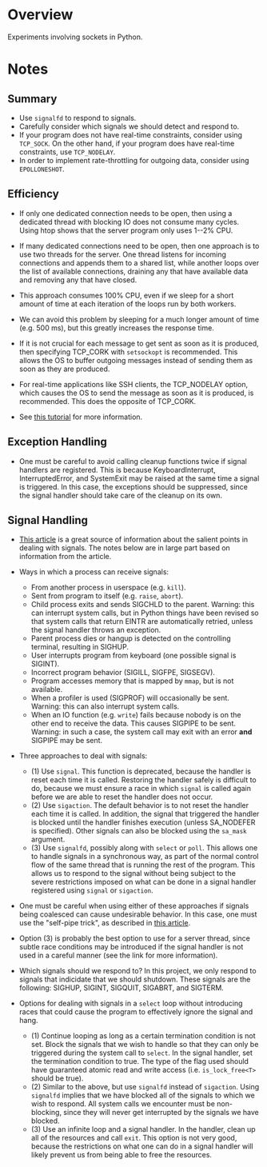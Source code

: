 # Overview

Experiments involving sockets in Python.

# Notes

## Summary

- Use `signalfd` to respond to signals.
- Carefully consider which signals we should detect and respond to.
- If your program does not have real-time constraints, consider using `TCP_SOCK`. On the other hand,
  if your program does have real-time constraints, use `TCP_NODELAY`.
- In order to implement rate-throttling for outgoing data, consider using `EPOLLONESHOT`.

## Efficiency

- If only one dedicated connection needs to be open, then using a dedicated thread with blocking IO
  does not consume many cycles. Using htop shows that the server program only uses 1--2% CPU.

- If many dedicated connections need to be open, then one approach is to use two threads for the
  server. One thread listens for incoming connections and appends them to a shared list, while
  another loops over the list of available connections, draining any that have available data and
  removing any that have closed.
- This approach consumes 100% CPU, even if we sleep for a short amount of time at each iteration of
  the loops run by both workers.
- We can avoid this problem by sleeping for a much longer amount of time (e.g. 500 ms), but this
  greatly increases the response time.

- If it is not crucial for each message to get sent as soon as it is produced, then specifying
  TCP_CORK with `setsockopt` is recommended. This allows the OS to buffer outgoing messages instead
  of sending them as soon as they are produced.
- For real-time applications like SSH clients, the TCP_NODELAY option, which causes the OS to send
  the message as soon as it is produced, is recommended. This does the opposite of TCP_CORK.
- See [this tutorial][epoll_tutorial] for more information.

## Exception Handling

- One must be careful to avoid calling cleanup functions twice if signal handlers are registered.
  This is because KeyboardInterrupt, InterruptedError, and SystemExit may be raised at the same time
  a signal is triggered. In this case, the exceptions should be suppressed, since the signal handler
  should take care of the cleanup on its own.

## Signal Handling

- [This article][about_signals] is a great source of information about the salient points in dealing
  with signals. The notes below are in large part based on information from the article.

- Ways in which a process can receive signals:
  - From another process in userspace (e.g. ``kill``).
  - Sent from program to itself (e.g. ``raise``, ``abort``).
  - Child process exits and sends SIGCHLD to the parent. Warning: this can interrupt system calls,
    but in Python things have been revised so that system calls that return EINTR are automatically
    retried, unless the signal handler throws an exception.
  - Parent process dies or hangup is detected on the controlling terminal, resulting in SIGHUP.
  - User interrupts program from keyboard (one possible signal is SIGINT).
  - Incorrect program behavior (SIGILL, SIGFPE, SIGSEGV).
  - Program accesses memory that is mapped by ``mmap``, but is not available.
  - When a profiler is used (SIGPROF) will occasionally be sent. Warning: this can also interrupt
    system calls.
  - When an IO function (e.g. ``write``) fails because nobody is on the other end to receive the
    data. This causes SIGPIPE to be sent. Warning: in such a case, the system call may exit with an
    error **and** SIGPIPE may be sent.

- Three approaches to deal with signals:
  - (1) Use ``signal``. This function is deprecated, because the handler is reset each time it is
    called. Restoring the handler safely is difficult to do, because we must ensure a race in which
    ``signal`` is called again before we are able to reset the handler does not occur.
  - (2) Use ``sigaction``. The default behavior is to not reset the handler each time it is called.
    In addition, the signal that triggered the handler is blocked until the handler finishes
    execution (unless SA_NODEFER is specified). Other signals can also be blocked using the
    `sa_mask` argument.
  - (3) Use ``signalfd``, possibly along with ``select`` or ``poll``. This allows one to handle
    signals in a synchronous way, as part of the normal control flow of the same thread that is
    running the rest of the program. This allows us to respond to the signal without being subject
    to the severe restrictions imposed on what can be done in a signal handler registered using
    ``signal`` or ``sigaction``.

- One must be careful when using either of these approaches if signals being coalesced can cause
  undesirable behavior. In this case, one must use the "self-pipe trick", as described in [this
  article][signalfd_problems].
- Option (3) is probably the best option to use for a server thread, since subtle race conditions
  may be introduced if the signal handler is not used in a careful manner (see the link for more
  information).

- Which signals should we respond to? In this project, we only respond to signals that indicidate
  that we should shutdown. These signals are the following: SIGHUP, SIGINT, SIGQUIT, SIGABRT, and
  SIGTERM.

- Options for dealing with signals in a ``select`` loop without introducing races that could cause
  the program to effectively ignore the signal and hang.
  - (1) Continue looping as long as a certain termination condition is not set. Block the signals
    that we wish to handle so that they can only be triggered during the system call to ``select``.
    In the signal handler, set the termination condition to true. The type of the flag used should
    have guaranteed atomic read and write access (i.e. `is_lock_free<T>` should be true).
  - (2) Similar to the above, but use ``signalfd`` instead of ``sigaction``. Using ``signalfd``
    implies that we have blocked all of the signals to which we wish to respond. All system calls we
    encounter must be non-blocking, since they will never get interrupted by the signals we have
    blocked.
  - (3) Use an infinite loop and a signal handler. In the handler, clean up all of the resources and
    call ``exit``. This option is not very good, because the restrictions on what one can do in a
    signal handler will likely prevent us from being able to free the resources.

[epoll_tutorial]: http://scotdoyle.com/python-epoll-howto.html
[about_signals]: https://www.linuxprogrammingblog.com/all-about-linux-signals?page=show
[signalfd_problems]: https://ldpreload.com/blog/signalfd-is-useless

